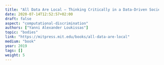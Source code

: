 ```yaml
---
title: "All Data Are Local – Thinking Critically in a Data-Driven Society"
date: 2020-07-14T12:52:57+02:00
draft: false
aspect: "computational-discrimination"
authors: ["Yanni Alexander Loukissas"]
topic: "bodies"
link: "https://mitpress.mit.edu/books/all-data-are-local"
medium: "book"
year: 2019
tags: []
weight: 5
---
```


